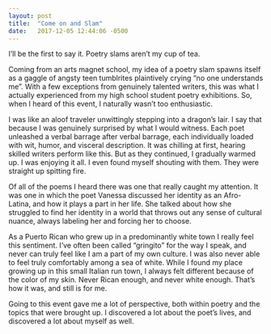 ```yaml
---
layout: post
title:  "Come on and Slam"
date:   2017-12-05 12:44:06 -0500
---
```


I’ll be the first to say it. Poetry slams aren’t my cup of tea.

Coming from an arts magnet school, my idea of a poetry slam spawns itself as a gaggle of angsty teen tumblrites plaintively crying “no one understands me”. With a few exceptions from genuinely talented writers, this was what I actually experienced from my high school student poetry exhibitions. So, when I heard of this event, I naturally wasn’t too enthusiastic.

I was like an aloof traveler unwittingly stepping into a dragon’s lair. I say that because I was genuinely surprised by what I would witness. Each poet unleashed a verbal barrage after verbal barrage, each individually loaded with wit, humor, and visceral description. It was chilling at first, hearing skilled writers perform like this. But as they continued, I gradually warmed up. I was enjoying it all. I even found myself shouting with them. They were straight up spitting fire.

Of all of the poems I heard there was one that really caught my attention. It was one in which the poet Vanessa discussed her identity as an Afro-Latina, and how it plays a part in her life. She talked about how she struggled to find her identity in a world that throws out any sense of cultural nuance, always labeling her and forcing her to choose.

As a Puerto Rican who grew up in a predominantly white town I really feel this sentiment. I’ve often been called “gringito” for the way I speak, and never can truly feel like I am a part of my own culture. I was also never able to feel truly comfortably among a sea of white. While I found my place growing up in this small Italian run town, I always felt different because of the color of my skin. Never Rican enough, and never white enough. That’s how it was, and still is for me.

Going to this event gave me a lot of perspective, both within poetry and the topics that were brought up. I discovered a lot about the poet’s lives, and discovered a lot about myself as well.
